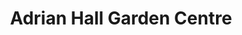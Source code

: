 ---
title: "Adrian Hall Garden Centre"
url: /feltham/adrian-hall-garden-centre/
shop: garden centre
---